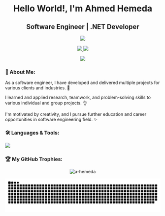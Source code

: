<h1 align="center">Hello World!, I'm Ahmed Hemeda</h1>
<h2 align="center">Software Engineer | .NET Developer</h2>
  <p align="center"> <a href="https://www.google.com.eg/search?q=ahmed+hemeda">
    <img src="https://readme-typing-svg.herokuapp.com/?lines=Visit%20my%20LinkedIn%20Profile;I%20Post%20Insightful%20Content;Follow%20to%20get%20New%20Updates&font=Bold%20Code&center=true&height=55&color=30D050&pause=1750&vCenter=true&size=17"> </a> </p>
  <p align="center"> <a href="https://www.linkedin.com/in/a-hemeda"> <img src="https://img.shields.io/badge/LinkedIn-0070B0?style=for-the-badge&logo=linkedin&logoColor=white" height="35"/> </a>
    <a href="mailto:7hemeda@gmail.com"> <img src="https://img.shields.io/badge/Gmail-A00000?style=for-the-badge&logo=gmail&logoColor=white" height="35"/> </a> </p>
  <p align="center"> <img src="https://komarev.com/ghpvc/?username=a-hemeda&color=4010B0" height="35"/>
<h3 align="left">💎 About Me:</h3>
  <p align="left">As a software engineer, I have developed and delivered multiple projects for various clients and industries. 🔆</p>
  <p align="left">I learned and applied research, teamwork, and problem-solving skills to various individual and group projects. 👌</p>
  <p align="left">I'm motivated by creativity, and I pursue further education and career opportunities in software engineering field. ✨</p>
<h3 align="left">🛠️ Languages & Tools:</h3>
  <p align="left"> <img src="https://skillicons.dev/icons?i=cpp,cs,dotnet,html,css,bootstrap,js,angular,postman,git,docker,azure,stackoverflow&perline=13"/> </p>
<h3 align="left">🏆 My GitHub Trophies:</h3>
  <p align="center"> <img src="https://github-profile-trophy.vercel.app/?username=a-hemeda&theme=algolia" alt="a-hemeda"/> </a> </p>
  <p align="center"> <img src="https://raw.githubusercontent.com/platane/snk/output/github-contribution-grid-snake-dark.svg"> </a> </p>
